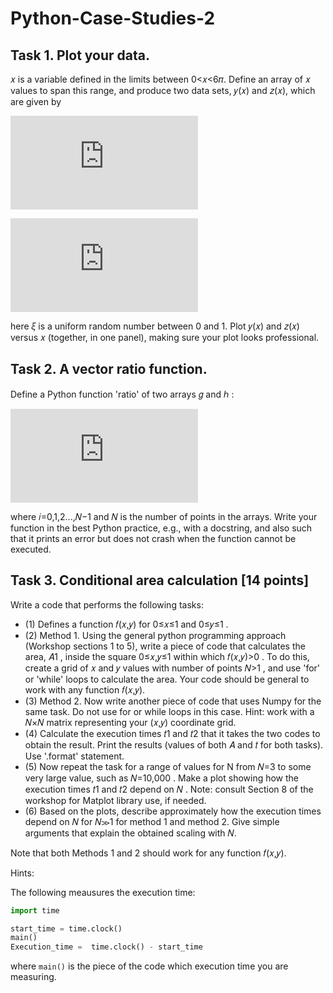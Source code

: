 # Python-Case-Studies-2



## Task 1. Plot your data.


𝑥  is a variable defined in the limits between 0<𝑥<6𝜋. Define an array of 𝑥 values to span this range, and produce two data sets, 𝑦(𝑥) and 𝑧(𝑥), which are given by



![equation](https://latex.codecogs.com/gif.latex?%24%24y%28x%29%20%3D%2010%20%28x-1%29%5E4%20%5Cexp%5B-%20x%5D%24%24)

![equation](https://latex.codecogs.com/gif.latex?%24%24z%28x%29%20%3D%20%5Cxi%20%5Csin%5E2%28x%29%20%24%24)



here  𝜉  is a uniform random number between 0 and 1. Plot  𝑦(𝑥)  and  𝑧(𝑥)  versus  𝑥  (together, in one panel), making sure your plot looks professional.




## Task 2. A vector ratio function.

Define a Python function 'ratio' of two arrays  𝑔  and  ℎ :


![equation](https://latex.codecogs.com/gif.latex?%24%24%20%7B%5Crm%20ratio%7D_i%20%3D%20%7Bg_%7Bi&plus;1%7D%20-%20g_i%20%5Cover%20h_%7Bi&plus;1%7D%20-%20h_i%7D%20%24%24) 



where  𝑖=0,1,2...,𝑁−1  and  𝑁  is the number of points in the arrays. Write your function in the best Python practice, e.g., with a docstring, and also such that it prints an error but does not crash when the function cannot be executed.




## Task 3. Conditional area calculation [14 points]


Write a code that performs the following tasks:

* (1) Defines a function  𝑓(𝑥,𝑦)  for  0≤𝑥≤1  and  0≤𝑦≤1 .
* (2) Method 1. Using the general python programming approach (Workshop sections 1 to 5), write a piece of code that calculates the area,  𝐴1 , inside the square  0≤𝑥,𝑦≤1  within which  𝑓(𝑥,𝑦)>0 . To do this, create a grid of  𝑥  and  𝑦  values with number of points  𝑁>1 , and use 'for' or 'while' loops to calculate the area. Your code should be general to work with any function  𝑓(𝑥,𝑦).  
* (3) Method 2. Now write another piece of code that uses Numpy for the same task. Do not use for or while loops in this case. Hint: work with a  𝑁×𝑁  matrix representing your  (𝑥,𝑦)  coordinate grid.
* (4) Calculate the execution times  𝑡1  and  𝑡2  that it takes the two codes to obtain the result. Print the results (values of both  𝐴  and  𝑡  for both tasks). Use '.format' statement. 
* (5) Now repeat the task for a range of values for N from  𝑁=3  to some very large value, such as  𝑁=10,000 . Make a plot showing how the execution times  𝑡1  and  𝑡2  depend on  𝑁 . Note: consult Section 8 of the workshop for Matplot library use, if needed. 
* (6) Based on the plots, describe approximately how the execution times depend on  𝑁  for  𝑁≫1  for method 1 and method 2. Give simple arguments that explain the obtained scaling with  𝑁.


Note that both Methods 1 and 2 should work for any function  𝑓(𝑥,𝑦).


Hints:

The following meausures the execution time:

```python
import time

start_time = time.clock()
main()
Execution_time =  time.clock() - start_time
```
where ```main()``` is the piece of the code which execution time you are measuring.
